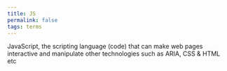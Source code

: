 ```yaml
---
title: JS
permalink: false
tags: terms
---
```

JavaScript, the scripting language (code) that can make web pages interactive and manipulate other technologies such as ARIA, CSS & HTML etc
